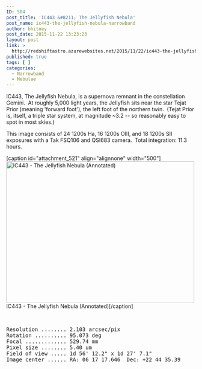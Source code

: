 ```yaml
---
ID: 504
post_title: 'IC443 &#8211; The Jellyfish Nebula'
post_name: ic443-the-jellyfish-nebula-narrowband
author: bhitney
post_date: 2015-11-22 13:23:23
layout: post
link: >
  http://redshiftastro.azurewebsites.net/2015/11/22/ic443-the-jellyfish-nebula-narrowband/
published: true
tags: [ ]
categories:
  - Narrowband
  - Nebulae
---
```

IC443, The Jellyfish Nebula, is a supernova remnant in the constellation Gemini.  At roughly 5,000 light years, the Jellyfish sits near the star Tejat Prior (meaning 'forward foot'), the left foot of the northern twin.  (Tejat Prior is, itself, a triple star system, at magnitude ~3.2 -- so reasonably easy to spot in most skies.)

This image consists of 24 1200s Ha, 16 1200s OIII, and 18 1200s SII exposures with a Tak FSQ106 and QSI683 camera.  Total integration: 11.3 hours.

[caption id="attachment_521" align="alignnone" width="500"]<a href="http://redshiftastro.azurewebsites.net/wp-content/uploads/2015/11/IC443-1600-Annotated.jpg"><img class="size-medium wp-image-521" src="http://redshiftastro.azurewebsites.net/wp-content/uploads/2015/11/IC443-1600-Annotated-500x375.jpg" alt="IC443 - The Jellyfish Nebula (Annotated)" width="500" height="375" /></a> IC443 - The Jellyfish Nebula (Annotated)[/caption]

&nbsp;
<pre>Resolution ........ 2.103 arcsec/pix
Rotation .......... 95.073 deg
Focal ............. 529.74 mm
Pixel size ........ 5.40 um
Field of view ..... 1d 56' 12.2" x 1d 27' 7.1"
Image center ...... RA: 06 17 17.646  Dec: +22 44 35.39
</pre>